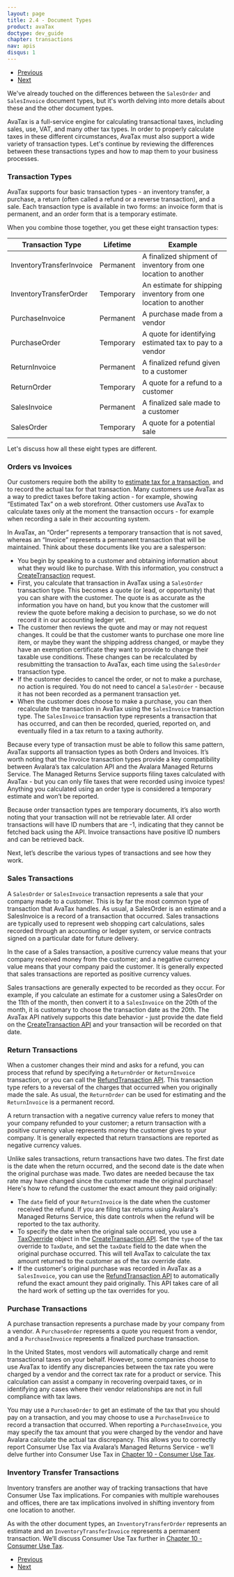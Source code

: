 ```yaml
---
layout: page
title: 2.4 - Document Types
product: avaTax
doctype: dev_guide
chapter: transactions
nav: apis
disqus: 1
---
```

<ul class="pager">
  <li class="previous"><a href="/avatax/dev-guide/transactions/should-i-commit/"><i class="glyphicon glyphicon-chevron-left"></i>Previous</a></li>
  <li class="next"><a href="/avatax/dev-guide/transactions/chapter-summary/">Next<i class="glyphicon glyphicon-chevron-right"></i></a></li>
</ul>

We've already touched on the differences between the <code>SalesOrder</code> and <code>SalesInvoice</code> document types, but it's worth delving into more details about these and the other document types.

AvaTax is a full-service engine for calculating transactional taxes, including sales, use, VAT, and many other tax types. In order to properly calculate taxes in these different circumstances, AvaTax must also support a wide variety of transaction types. Let's continue by reviewing the differences between these transactions types and how to map them to your business processes.

<h3>Transaction Types</h3>

AvaTax supports four basic transaction types - an inventory transfer, a purchase, a return (often called a refund or a reverse transaction), and a sale.  Each transaction type is available in two forms: an invoice form that is permanent, and an order form that is a temporary estimate.

When you combine those together, you get these eight transaction types:

<div class="mobile-table">
    <table class="styled-table">
        <thead>
            <tr>
                <th>Transaction Type</th>
                <th>Lifetime</th>
                <th>Example</th>
            </tr>
        </thead>
        <tbody>
            <tr>
                <td>InventoryTransferInvoice</td>
                <td>Permanent</td>
                <td>A finalized shipment of inventory from one location to another</td>
            </tr>
            <tr>
                <td>InventoryTransferOrder</td>
                <td>Temporary</td>
                <td>An estimate for shipping inventory from one location to another</td>
            </tr>
            <tr>
                <td>PurchaseInvoice</td>
                <td>Permanent</td>
                <td>A purchase made from a vendor</td>
            </tr>
            <tr>
                <td>PurchaseOrder</td>
                <td>Temporary</td>
                <td>A quote for identifying estimated tax to pay to a vendor</td>
            </tr>
            <tr>
                <td>ReturnInvoice</td>
                <td>Permanent</td>
                <td>A finalized refund given to a customer</td>
            </tr>
             <tr>
                <td>ReturnOrder</td>
                <td>Temporary</td>
                <td>A quote for a refund to a customer</td>
            </tr>
            <tr>
                <td>SalesInvoice</td>
                <td>Permanent</td>
                <td>A finalized sale made to a customer</td>
            </tr>
            <tr>
                <td>SalesOrder</td>
                <td>Temporary</td>
                <td>A quote for a potential sale</td>
            </tr>
        </tbody>
    </table>
</div>

Let's discuss how all these eight types are different.

<h3>Orders vs Invoices</h3>

Our customers require both the ability to <a class="dev-guide-link" href="https://developer.avalara.com/blog/2016/11/04/estimating-tax-with-rest-v2/">estimate tax for a transaction</a>, and to record the actual tax for that transaction. Many customers use AvaTax as a way to predict taxes before taking action - for example, showing “Estimated Tax” on a web storefront. Other customers use AvaTax to calculate taxes only at the moment the transaction occurs - for example when recording a sale in their accounting system.

In AvaTax, an “Order” represents a temporary transaction that is not saved, whereas an “Invoice” represents a permanent transaction that will be maintained. Think about these documents like you are a salesperson:
<ul class="dev-guide-list">
    <li>You begin by speaking to a customer and obtaining information about what they would like to purchase. With this information, you construct a <a class="dev-guide-link" href="/api-reference/avatax/rest/v2/methods/Transactions/CreateTransaction/">CreateTransaction</a> request.</li>
    <li>First, you calculate that transaction in AvaTax using a <code>SalesOrder</code> transaction type. This becomes a quote (or lead, or opportunity) that you can share with the customer. The quote is as accurate as the information you have on hand, but you know that the customer will review the quote before making a decision to purchase, so we do not record it in our accounting ledger yet.</li>
    <li>The customer then reviews the quote and may or may not request changes. It could be that the customer wants to purchase one more line item, or maybe they want the shipping address changed, or maybe they have an exemption certificate they want to provide to change their taxable use conditions. These changes can be recalculated by resubmitting the transaction to AvaTax, each time using the <code>SalesOrder</code> transaction type.</li>
    <li>If the customer decides to cancel the order, or not to make a purchase, no action is required. You do not need to cancel a <code>SalesOrder</code> - because it has not been recorded as a permanent transaction yet.</li>
    <li>When the customer does choose to make a purchase, you can then recalculate the transaction in AvaTax using the <code>SalesInvoice</code> transaction type. The <code>SalesInvoice</code> transaction type represents a transaction that has occurred, and can then be recorded, queried, reported on, and eventually filed in a tax return to a taxing authority.</li>
</ul>

Because every type of transaction must be able to follow this same pattern, AvaTax supports all transaction types as both Orders and Invoices. It’s worth noting that the Invoice transaction types provide a key compatibility between Avalara’s tax calculation API and the Avalara Managed Returns Service. The Managed Returns Service supports filing taxes calculated with AvaTax - but you can only file taxes that were recorded using invoice types! Anything you calculated using an order type is considered a temporary estimate and won’t be reported.

Because order transaction types are temporary documents, it’s also worth noting that your transaction will not be retrievable later. All order transactions will have ID numbers that are -1, indicating that they cannot be fetched back using the API. Invoice transactions have positive ID numbers and can be retrieved back.

Next, let’s describe the various types of transactions and see how they work.

<h3>Sales Transactions</h3>

A <code>SalesOrder</code> or <code>SalesInvoice</code> transaction represents a sale that your company made to a customer. This is by far the most common type of transaction that AvaTax handles. As usual, a SalesOrder is an estimate and a SalesInvoice is a record of a transaction that occurred. Sales transactions are typically used to represent web shopping cart calculations, sales recorded through an accounting or ledger system, or service contracts signed on a particular date for future delivery.

In the case of a Sales transaction, a positive currency value means that your company received money from the customer; and a negative currency value means that your company paid the customer. It is generally expected that sales transactions are reported as positive currency values.

Sales transactions are generally expected to be recorded as they occur. For example, if you calculate an estimate for a customer using a SalesOrder on the 11th of the month, then convert it to a <code>SalesInvoice</code> on the 20th of the month, it is customary to choose the transaction date as the 20th. The AvaTax API natively supports this date behavior - just provide the date field on the <a class="dev-guide-link" href="https://developer.avalara.com/api-reference/avatax/rest/v2/methods/Transactions/CreateTransaction/">CreateTransaction API</a> and your transaction will be recorded on that date.

<h3>Return Transactions</h3>

When a customer changes their mind and asks for a refund, you can process that refund by specifying a <code>ReturnOrder</code> or <code>ReturnInvoice</code> transaction, or you can call the <a class="dev-guide-link" href="https://developer.avalara.com/api-reference/avatax/rest/v2/methods/Transactions/RefundTransaction/">RefundTransaction API</a>. This transaction type refers to a reversal of the charges that occurred when you originally made the sale. As usual, the <code>ReturnOrder</code> can be used for estimating and the <code>ReturnInvoice</code> is a permanent record.

A return transaction with a negative currency value refers to money that your company refunded to your customer; a return transaction with a positive currency value represents money the customer gives to your company. It is generally expected that return transactions are reported as negative currency values.

Unlike sales transactions, return transactions have two dates.  The first date is the date when the return occurred, and the second date is the date when the original purchase was made.  Two dates are needed because the tax rate may have changed since the customer made the original purchase!  Here's how to refund the customer the exact amount they paid originally:

<ul class="dev-guide-list">
    <li>The <code>date</code> field of your <code>ReturnInvoice</code> is the date when the customer received the refund.  If you are filing tax returns using Avalara's Managed Returns Service, this date controls when the refund will be reported to the tax authority.</li>
    <li>To specify the date when the original sale occurred, you use a <a class="dev-guide-link" href="https://developer.avalara.com/api-reference/avatax/rest/v2/models/TaxOverrideModel/">TaxOverride</a> object in the <a class="dev-guide-link" href="https://developer.avalara.com/api-reference/avatax/rest/v2/methods/Transactions/CreateTransaction/">CreateTransaction API</a>.  Set the <code>type</code> of the tax override to <code>TaxDate</code>, and set the <code>taxDate</code> field to the date when the original purchase occurred.  This will tell AvaTax to calculate the tax amount returned to the customer as of the tax override date.</li>
    <li>If the customer's original purchase was recorded in AvaTax as a <code>SalesInvoice</code>, you can use the <a class="dev-guide-link" href="https://developer.avalara.com/api-reference/avatax/rest/v2/methods/Transactions/RefundTransaction/">RefundTransaction API</a> to automatically refund the exact amount they paid originally.  This API takes care of all the hard work of setting up the tax overrides for you.</li>
</ul>

<h3>Purchase Transactions</h3>

A purchase transaction represents a purchase made by your company from a vendor. A <code>PurchaseOrder</code> represents a quote you request from a vendor, and a <code>PurchaseInvoice</code> represents a finalized purchase transaction.

In the United States, most vendors will automatically charge and remit transactional taxes on your behalf. However, some companies choose to use AvaTax to identify any discrepancies between the tax rate you were charged by a vendor and the correct tax rate for a product or service. This calculation can assist a company in recovering overpaid taxes, or in identifying any cases where their vendor relationships are not in full compliance with tax laws.

You may use a <code>PurchaseOrder</code> to get an estimate of the tax that you should pay on a transaction, and you may choose to use a <code>PurchaseInvoice</code> to record a transaction that occurred. When reporting a <code>PurchaseInvoice</code>, you may specify the tax amount that you were charged by the vendor and have Avalara calculate the actual tax discrepancy. This allows you to correctly report Consumer Use Tax via Avalara’s Managed Returns Service - we’ll delve further into Consumer Use Tax in <a class="dev-guide-link" href="/avatax/dev-guide/consumer-use-tax/">Chapter 10 - Consumer Use Tax</a>.

<h3>Inventory Transfer Transactions</h3>

Inventory transfers are another way of tracking transactions that have Consumer Use Tax implications. For companies with multiple warehouses and offices, there are tax implications involved in shifting inventory from one location to another. 

As with the other document types, an <code>InventoryTransferOrder</code> represents an estimate and an <code>InventoryTransferInvoice</code> represents a permanent transaction. We’ll discuss Consumer Use Tax further in <a class="dev-guide-link" href="/avatax/dev-guide/consumer-use-tax/">Chapter 10 - Consumer Use Tax</a>.

<ul class="pager">
  <li class="previous"><a href="/avatax/dev-guide/transactions/should-i-commit/"><i class="glyphicon glyphicon-chevron-left"></i>Previous</a></li>
  <li class="next"><a href="/avatax/dev-guide/transactions/chapter-summary/">Next<i class="glyphicon glyphicon-chevron-right"></i></a></li>
</ul>